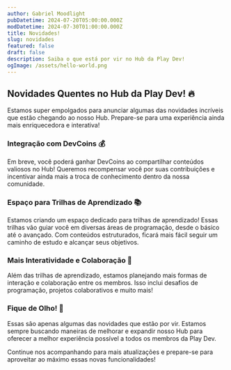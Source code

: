 ```yaml
---
author: Gabriel Moodlight
pubDatetime: 2024-07-20T05:00:00.000Z
modDatetime: 2024-07-30T01:00:00.000Z
title: Novidades!
slug: novidades
featured: false
draft: false
description: Saiba o que está por vir no Hub da Play Dev!
ogImage: /assets/hello-world.png
---
```


## Novidades Quentes no Hub da Play Dev! 🔥

Estamos super empolgados para anunciar algumas das novidades incríveis que estão chegando ao nosso Hub. Prepare-se para uma experiência ainda mais enriquecedora e interativa!

### Integração com DevCoins 💰

Em breve, você poderá ganhar DevCoins ao compartilhar conteúdos valiosos no Hub! Queremos recompensar você por suas contribuições e incentivar ainda mais a troca de conhecimento dentro da nossa comunidade.

### Espaço para Trilhas de Aprendizado 📚

Estamos criando um espaço dedicado para trilhas de aprendizado! Essas trilhas vão guiar você em diversas áreas de programação, desde o básico até o avançado. Com conteúdos estruturados, ficará mais fácil seguir um caminho de estudo e alcançar seus objetivos.

### Mais Interatividade e Colaboração 🤝

Além das trilhas de aprendizado, estamos planejando mais formas de interação e colaboração entre os membros. Isso inclui desafios de programação, projetos colaborativos e muito mais!

### Fique de Olho! 👀

Essas são apenas algumas das novidades que estão por vir. Estamos sempre buscando maneiras de melhorar e expandir nosso Hub para oferecer a melhor experiência possível a todos os membros da Play Dev.

Continue nos acompanhando para mais atualizações e prepare-se para aproveitar ao máximo essas novas funcionalidades!